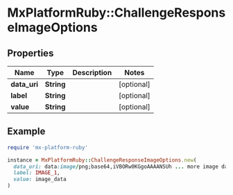 # MxPlatformRuby::ChallengeResponseImageOptions

## Properties

| Name | Type | Description | Notes |
| ---- | ---- | ----------- | ----- |
| **data_uri** | **String** |  | [optional] |
| **label** | **String** |  | [optional] |
| **value** | **String** |  | [optional] |

## Example

```ruby
require 'mx-platform-ruby'

instance = MxPlatformRuby::ChallengeResponseImageOptions.new(
  data_uri: data:image/png;base64,iVBORw0KGgoAAAANSUh ... more image data ...,
  label: IMAGE_1,
  value: image_data
)
```


